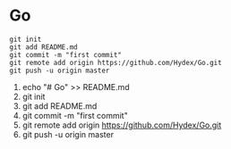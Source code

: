 # Go


```echo "# Go" >> README.md
git init
git add README.md
git commit -m "first commit"
git remote add origin https://github.com/Hydex/Go.git
git push -u origin master
```

1. echo "# Go" >> README.md
2. git init
3. git add README.md
4. git commit -m "first commit"
5. git remote add origin https://github.com/Hydex/Go.git
6. git push -u origin master


```
